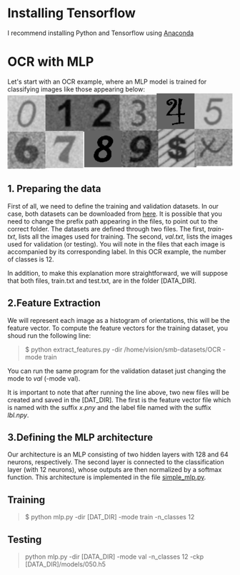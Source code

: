 # Installing Tensorflow
I recommend installing Python and Tensorflow using [Anaconda](https://docs.anaconda.com/anaconda/user-guide/tasks/tensorflow/)
# OCR with MLP 
Let's start with an OCR example, where an MLP model is trained for classifying images like those appearing below:
![alt text](ocr.png)
## 1. Preparing the data
First of all, we need to define the training and validation datasets. In our case, both datasets can be downloaded from [here](https://www.dropbox.com/s/9sz9gu14wektmqu/OCR-12.zip). It is possible that you need to change the prefix path appearing in the files, to point out to the correct folder.
The datasets are defined through two files. The first, *train-txt*, lists all the images used for training. 
The second, *val.txt*, lists the images used for validation (or testing). You will note in the files that each image is accompanied by its corresponding label.
In this OCR example, the number of classes is 12. 

In addition, to make this explanation more straightforward, we will suppose that both files, train.txt and test.txt, are in the folder [DATA_DIR].


## 2.Feature Extraction
We will represent each image as a histogram of orientations, this will be the feature vector. To compute the feature vectors for the training dataset, you shoud run the following line:
> $ python extract_features.py -dir /home/vision/smb-datasets/OCR -mode train

You can run the same program for the validation dataset just changing the mode to *val* (-mode val). 

It is important to note that after running the line above, two new files will be created and saved in the [DAT_DIR]. The first is the feature vector file which is named with the suffix *x.pny* and the label file named with the suffix *lbl.npy*.

## 3.Defining the MLP architecture
Our architecture is an MLP consisting of two hidden layers with 128 and 64 neurons, respectively. The second layer is connected to the classification layer (with 12 neurons), whose outputs are then normalized by a softmax function. This architecture is implemented in the file [simple_mlp.py](models/simple_mlp.py).
## Training
> $ python mlp.py -dir [DAT_DIR] -mode train -n_classes 12
## Testing
> python mlp.py -dir [DATA_DIR] -mode val -n_classes 12 -ckp [DATA_DIR]/models/050.h5 


